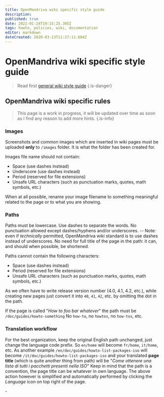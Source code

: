```yaml
---
title: OpenMandriva wiki specific style guide
description: 
published: true
date: 2022-01-24T19:15:25.305Z
tags: howto, policies, wiki, documentation
editor: markdown
dateCreated: 2020-03-13T11:27:11.684Z
---
```


# OpenMandriva wiki specific style guide
> Read first [general wiki style guide](/en/team/workshop/wiki-style-guide)
{.is-danger}

## OpenMandriva wiki specific rules

> This page is a work in progress, it will be updated over time as soon as I find any reason to add more hints.
{.is-info}


### Images
Screenshots and common images which are inserted in wiki pages must be uploaded **only** to `/images` folder.
It is what the folder has been created for.

Images file name should not contain:
- Space (use dashes instead)
- Underscore (use dashes instead)
- Period (reserved for file extensions)
- Unsafe URL characters (such as punctuation marks, quotes, math symbols, etc.)

When at all possible, rename your image filename to something meaningful related to the page or to what you are showing.

### Paths
Paths  must be lowercase. Use dashes to separate the words.
No punctuation allowed except dashes/hyphens and/or underscores.
-- Note: even if *technically* permitted, OpenMandriva wiki standard is to use dashes instead of underscores.
No need for full title of the page in the path: it can, and should when possible, be shortened.

Paths cannot contain the following characters:
- Space (use dashes instead)
- Period (reserved for file extensions)
- Unsafe URL characters (such as punctuation marks, quotes, math symbols, etc.)

As we often have to write release version number (4.0, 4.1, 4.2, etc.), while creating new pages just convert it into `40`, `41`, `42`, etc. by omitting the dot in the path.

If the page is called "*How to foo bar whatever*" the path must be `/doc/guides/howto-something`
No `how-to`, no `howtos`, no `how-tos`, etc.

### Translation workflow
For the best organization, keep the original English path unchanged, just change the language code prefix. So `en/home` will become `fr/home`, `it/home`, etc.
As another example `/en/doc/guides/howto-list-packages-iso` will become `/it/doc/guides/howto-list-packages-iso` and your translated **page title** (which is quite another thing from path) will be "*Come ottenere una lista di tutti i pacchetti presenti nella ISO*"
Keep in mind that the path is a convention, the page title can be whatever in own language.
The above action however is simplified and automatically performed by clicking the *Language* <i class="v-icon mdi mdi-web"></i> icon on top right of the page.
  
\-



  



